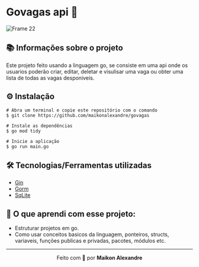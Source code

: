 # Govagas api 🦦
![Frame 22](https://github.com/maikonalexandre/govagas/assets/86725282/0f48ebfb-6ef0-40cd-a5b4-f1f26940c2af)


## 📚 Informações sobre o projeto
Este projeto feito usando a linguagem go, se consiste em uma api onde os usuarios poderão criar, editar, deletar e visulisar uma vaga ou obter uma lista de todas as vagas desponiveis.


## ⚙️ Instalação
```
# Abra um terminal e copie este repositório com o comando
$ git clone https://github.com/maikonalexandre/govagas
```
```
# Instale as dependências
$ go mod tidy

# Inicie a aplicação
$ go run main.go
```

## 🛠️ Tecnologias/Ferramentas utilizadas

* [Gin]()
* [Gorm]()
* [SqLite]()

## :green_book: O que aprendi com esse projeto:
* Estruturar projetos em go.
* Como usar conceitos basicos da linguagem, ponteiros, structs, variaveis, funções publicas e privadas, pacotes, módulos etc. 

<hr>
<p align="center">Feito com 💙 por <strong>Maikon Alexandre</strong></p>

